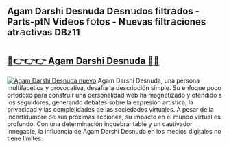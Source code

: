 ## Agam Darshi Desnuda D𝚎sn𝚞dos filtr𝚊dos - Parts-ptN Vid𝚎os f𝚘tos - N𝚞evas filtr𝚊ciones atr𝚊ctivas DBz11

# <h2><a href="http://mb2e3zd.tromn.icu/?c=Agam+Darshi+Desnuda">🔗👉👉👉 Agam Darshi Desnuda 🔗🔗</a></h2>

[![Agam Darshi Desnuda nuevo](https://i.imgur.com/pEAQMta.gif)](http://mb2e3zd.tromn.icu/?c=Agam+Darshi+Desnuda)
Agam Darshi Desnuda, una persona multifacética y provocativa, desafía la descripción simple. Su enfoque poco ortodoxo para construir una personalidad web ha magnetizado y ofendido a los seguidores, generando debates sobre la expresión artística, la privacidad y las complejidades de las sociedades virtuales. A pesar de la incertidumbre de sus próximas acciones, su impacto en el mundo virtual es profundo. Con una determinación inquebrantable y un cautivador innegable, la influencia de Agam Darshi Desnuda en los medios digitales no tiene límites.
